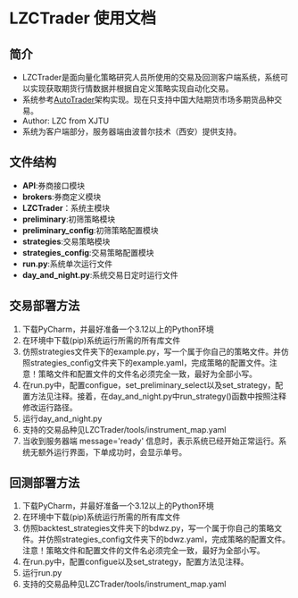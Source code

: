 # LZCTrader 使用文档

## 简介
- LZCTrader是面向量化策略研究人员所使用的交易及回测客户端系统，系统可以实现获取期货行情数据并根据自定义策略实现自动化交易。
- 系统参考[AutoTrader](https://github.com/kieran-mackle/AutoTrader)架构实现。现在只支持中国大陆期货市场多期货品种交易。
- Author: LZC from XJTU 
- 系统为客户端部分，服务器端由波普尔技术（西安）提供支持。

## 文件结构
- **API**:券商接口模块
- **brokers**:券商定义模块
- **LZCTrader**：系统主模块
- **preliminary**:初筛策略模块
- **preliminary_config**:初筛策略配置模块
- **strategies**:交易策略模块
- **strategies_config**:交易策略配置模块
- **run.py**:系统单次运行文件
- **day_and_night.py**:系统交易日定时运行文件

## 交易部署方法
1. 下载PyCharm，并最好准备一个3.12以上的Python环境
2. 在环境中下载(pip)系统运行所需的所有库文件
3. 仿照strategies文件夹下的example.py，写一个属于你自己的策略文件。并仿照strategies_config文件夹下的example.yaml，完成策略的配置文件。注意！策略文件和配置文件的文件名必须完全一致，最好为全部小写。
4. 在run.py中，配置configue，set_preliminary_select以及set_strategy，配置方法见注释。接着，在day_and_night.py中run_strategy()函数中按照注释修改运行路径。 
5. 运行day_and_night.py
6. 支持的交易品种见LZCTrader/tools/instrument_map.yaml
7. 当收到服务器端 message='ready' 信息时，表示系统已经开始正常运行。系统无额外运行界面，下单成功时，会显示单号。

## 回测部署方法
1. 下载PyCharm，并最好准备一个3.12以上的Python环境
2. 在环境中下载(pip)系统运行所需的所有库文件
3. 仿照backtest_strategies文件夹下的bdwz.py，写一个属于你自己的策略文件。并仿照strategies_config文件夹下的bdwz.yaml，完成策略的配置文件。注意！策略文件和配置文件的文件名必须完全一致，最好为全部小写。
4. 在run.py中，配置configue以及set_strategy，配置方法见注释。
5. 运行run.py
6. 支持的交易品种见LZCTrader/tools/instrument_map.yaml


